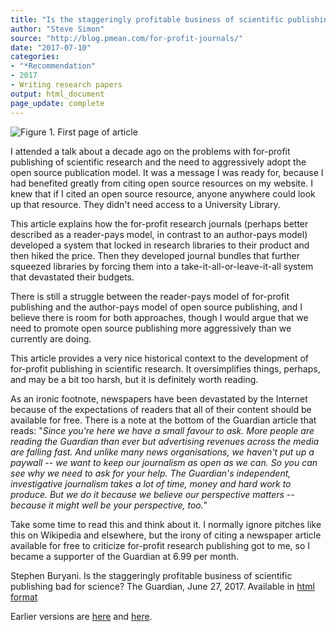 ```yaml
---
title: "Is the staggeringly profitable business of scientific publishing bad for science?"
author: "Steve Simon"
source: "http://blog.pmean.com/for-profit-journals/"
date: "2017-07-10"
categories:
- "*Recommendation"
- 2017
- Writing research papers
output: html_document
page_update: complete
---
```


![Figure 1. First page of article](http://www.pmean.com/new-images/17/for-profit-journals01.png)

<div class="notes">

I attended a talk about a decade ago on the problems with for-profit publishing of scientific research and the need to aggressively adopt the open source publication model. It was a message I was ready for, because I had benefited greatly from citing open source resources on my website. I knew that if I cited an open source resource, anyone anywhere could look up that resource. They didn't need access to a University Library.

This article explains how the for-profit research journals (perhaps better described as a reader-pays model, in contrast to an author-pays model) developed a system that locked in research libraries to their product and then hiked the price. Then they developed journal bundles that further squeezed libraries by forcing them into a take-it-all-or-leave-it-all system that devastated their budgets.

There is still a struggle between the reader-pays model of for-profit publishing and the author-pays model of open source publishing, and I believe there is room for both approaches, though I would argue that we need to promote open source publishing more aggressively than we currently are doing.

This article provides a very nice historical context to the development of for-profit publishing in scientific research. It oversimplifies things, perhaps, and may be a bit too harsh, but it is definitely worth reading.

As an ironic footnote, newspapers have been devastated by the Internet because of the expectations of readers that all of their content should be available for free. There is a note at the bottom of the Guardian article that reads: "*Since you're here we have a small favour to ask. More people are reading the Guardian than ever but advertising revenues across the media are falling fast. And unlike many news organisations, we haven't put up a paywall -- we want to keep our journalism as open as we can. So you can see why we need to ask for your help. The Guardian's independent, investigative journalism takes a lot of time, money and hard work to produce. But we do it because we believe our perspective matters -- because it might well be your perspective, too.*"

Take some time to read this and think about it. I normally ignore pitches like this on Wikipedia and elsewhere, but the irony of citing a newspaper article available for free to criticize for-profit research publishing got to me, so I became a supporter of the Guardian at 6.99 per month.

Stephen Buryani. Is the staggeringly profitable business of scientific publishing bad for science? The Guardian, June 27, 2017. Available in [html format][bur1]


[bur1]: https://www.theguardian.com/science/2017/jun/27/profitable-business-scientific-publishing-bad-for-science

</div>
 
Earlier versions are [here][sim1] and [here][sim2].
 
[sim1]: http://blog.pmean.com/for-profit-journals/
[sim2]: http://new.pmean.com/for-profit-journals/
 
